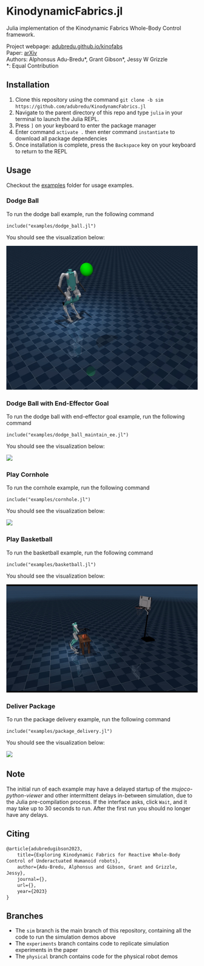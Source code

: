 # KinodynamicFabrics.jl
Julia implementation of the Kinodynamic Fabrics Whole-Body Control framework.

Project webpage: [adubredu.github.io/kinofabs](http://adubredu.github.io/kinofabs)  
Paper:      [arXiv](https://arxiv.org/abs/2303.04279)  
Authors:    Alphonsus Adu-Bredu*, Grant Gibson*, Jessy W Grizzle  
*: Equal Contribution

## Installation
1. Clone this repository using the command `git clone -b sim https://github.com/adubredu/KinodynamcFabrics.jl`
2. Navigate to the parent directory of this repo and type  `julia` in your terminal to launch the Julia REPL.
3. Press `]` on your keyboard to enter the package manager 
4. Enter command `activate .` then enter command `instantiate` to download all package dependencies
5. Once installation is complete, press the `Backspace` key on your keyboard to return to the REPL

## Usage
Checkout the [examples](examples) folder for usage examples.

### Dodge Ball
To run the dodge ball example, run the following command
```
include("examples/dodge_ball.jl")
```

You should see the visualization below:


![](media/dodge.gif)

### Dodge Ball with End-Effector Goal
To run the dodge ball with end-effector goal example, run the following command
```
include("examples/dodge_ball_maintain_ee.jl")
```

You should see the visualization below:


![](media/trailer.gif)

### Play Cornhole
To run the cornhole example, run the following command
```
include("examples/cornhole.jl")
```

You should see the visualization below:


![](media/cornhole.gif)

### Play Basketball
To run the basketball example, run the following command
```
include("examples/basketball.jl")
```

You should see the visualization below:


![](media/basketball.gif)


### Deliver Package
To run the package delivery example, run the following command
```
include("examples/package_delivery.jl")
```

You should see the visualization below:


![](media/package_delivery.gif)


## Note
The initial run of each example may have a delayed startup of the *mujoco-python-viewer* and other intermittent delays in-between simulation, due to the Julia pre-compilation process. If the interface asks, click `Wait`, and it may take up to 30 seconds to run. After the first run you should no longer have any delays. 

## Citing
```
@article{adubredugibson2023,
    title={Exploring Kinodynamic Fabrics for Reactive Whole-Body Control of Underactuated Humanoid robots},
    author={Adu-Bredu, Alphonsus and Gibson, Grant and Grizzle, Jessy},
    journal={},
    url={},
    year={2023}
}
```

## Branches
* The `sim` branch is the main branch of this repository, containing all the code to run the simulation demos above
* The  `experiments` branch contains code to replicate simulation experiments in the paper
* The `physical` branch contains code for the physical robot demos
